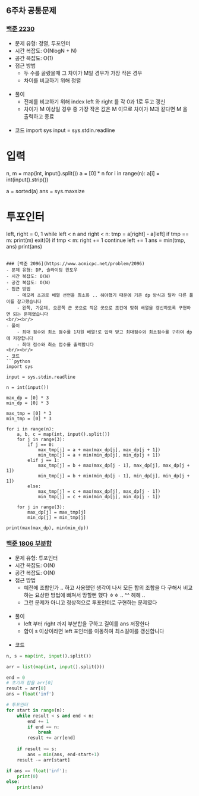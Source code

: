 ## 6주차 공통문제
### [백준 2230](https://www.acmicpc.net/problem/2230)
- 문제 유형: 정렬, 투포인터
- 시간 복잡도: O(NlogN + N)
- 공간 복잡도: O(1)
- 접근 방법
    - 두 수를 골랐을때 그 차이가 M일 경우가 가장 작은 경우
    - 차이를 비교하기 위해 정렬
<br/><br/>
- 풀이
    - 전체를 비교하기 위해 index left 와 right 를 각 0과 1로 두고 갱신
    - 차이가 M 이상일 경우 중 가장 작은 값은 M 이므로 차이가 M과 같다면 M 을 출력하고 종료
<br/><br/>
- 코드
import sys
input = sys.stdin.readline
# 입력
n, m = map(int, input().split())
a = [0] * n
for i in range(n):
    a[i] = int(input().strip())

a = sorted(a)
ans = sys.maxsize
# 투포인터
left, right = 0, 1
while left < n and right < n:
    tmp = a[right] - a[left]
    if tmp == m:
        print(m)
        exit(0)
    if tmp < m:
        right += 1
        continue
    left += 1
    ans = min(tmp, ans)
print(ans)
```

### [백준 2096](https://www.acmicpc.net/problem/2096)
- 문제 유형: DP, 슬라이딩 윈도우
- 시간 복잡도: O(N)
- 공간 복잡도: O(N)
- 접근 방법
    - 메모리 초과로 배열 선언을 최소화 .. 해야했기 때문에 기존 dp 방식과 달라 다른 풀이를 참고했습니다
    - 왼쪽, 가운데, 오른쪽 큰 곳으로 작은 곳으로 조건에 맞춰 배열을 갱신하도록 구현하면 되는 문제였습니다
<br/><br/>
- 풀이
    - 최대 점수와 최소 점수를 1차원 배열!로 입력 받고 최대점수와 최소점수를 구하여 dp에 저장합니다
    - 최대 점수와 최소 점수를 출력합니다
<br/><br/>
- 코드
```python
import sys

input = sys.stdin.readline

n = int(input())

max_dp = [0] * 3
min_dp = [0] * 3

max_tmp = [0] * 3
min_tmp = [0] * 3

for i in range(n):
    a, b, c = map(int, input().split())
    for j in range(3):
        if j == 0:
            max_tmp[j] = a + max(max_dp[j], max_dp[j + 1])
            min_tmp[j] = a + min(min_dp[j], min_dp[j + 1])
        elif j == 1:
            max_tmp[j] = b + max(max_dp[j - 1], max_dp[j], max_dp[j + 1])
            min_tmp[j] = b + min(min_dp[j - 1], min_dp[j], min_dp[j + 1])
        else:
            max_tmp[j] = c + max(max_dp[j], max_dp[j - 1])
            min_tmp[j] = c + min(min_dp[j], min_dp[j - 1])

    for j in range(3):
        max_dp[j] = max_tmp[j]
        min_dp[j] = min_tmp[j]

print(max(max_dp), min(min_dp))
```

### [백준 1806 부분합](https://www.acmicpc.net/problem/1806)
- 문제 유형: 투포인터
- 시간 복잡도: O(N)
- 공간 복잡도: O(N)
- 접근 방법
    - 예전에 조합인가 .. 하고 사용했던 생각이 나서 모든 합의 조합을 다 구해서 비교하는 요상한 방법에 빠져서 망할뻔 했다 ㅎㅎ .. ^^ 헤헤 ..
    - 그런 문제가 아니고 정상적으로 투포인터로 구현하는 문제였다
<br/><br/>
- 풀이
    - left 부터 right 까지 부분합을 구하고 길이를 ans 저장한다
    - 합이 s 이상이라면 left 포인터를 이동하여 최소길이를 갱신합니다
<br/><br/>
- 코드
```python
n, s = map(int, input().split())

arr = list(map(int, input().split()))

end = 0
# 초기의 합을 arr[0]
result = arr[0]
ans = float('inf')

# 투포인터
for start in range(n):
    while result < s and end < n:
        end += 1
        if end == n:
            break
        result += arr[end]
    
    if result >= s:
        ans = min(ans, end-start+1)
    result -= arr[start]

if ans == float('inf'):
    print(0)
else:
    print(ans)
```
